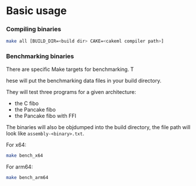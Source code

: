 # Basic usage

### Compiling binaries

```sh
make all [BUILD_DIR=<build dir> CAKE=<cakeml compiler path>]
```

### Benchmarking binaries

There are specific Make targets for benchmarking. T

hese will put the benchmarking data files in your build directory.

They will test three programs for a given architecture:
* the C fibo
* the Pancake fibo
* the Pancake fibo with FFI

The binaries will also be objdumped into the build directory, the file
path will look like `assembly-<binary>.txt`.

For x64:
```sh
make bench_x64
```
For arm64:
```sh
make bench_arm64
```

